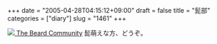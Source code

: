 +++
date = "2005-04-28T04:15:12+09:00"
draft = false
title = "髭部"
categories = ["diary"]
slug = "1461"
+++

<a href="http://gallery.beardcommunity.com/" target="_blank"><img src="http://gallery.beardcommunity.com/albums/bcbb/gallery_logo_s.highlight.gif">
The Beard Community</a>
髭萌えな方、どうぞ。
